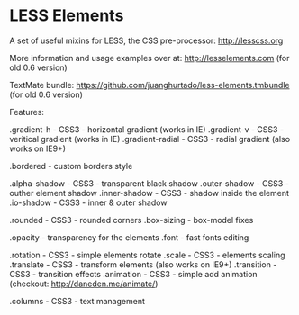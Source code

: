 LESS Elements
=============

A set of useful mixins for LESS, the CSS pre-processor: <http://lesscss.org>

More information and usage examples over at: <http://lesselements.com> (for old 0.6 version)

TextMate bundle: <https://github.com/juanghurtado/less-elements.tmbundle> (for old 0.6 version)

   Features:
   
   .gradient-h          - CSS3 - horizontal gradient (works in IE)
   .gradient-v          - CSS3 - veritical gradient (works in IE)
   .gradient-radial     - CSS3 - radial gradient (also works on IE9+)
 
   .bordered            - custom borders style
   
   .alpha-shadow        - CSS3 - transparent black shadow
   .outer-shadow        - CSS3 - outher element shadow
   .inner-shadow        - CSS3 - shadow inside the element
   .io-shadow           - CSS3 - inner & outer shadow
   
   .rounded             - CSS3 - rounded corners
   .box-sizing          - box-model fixes
   
   .opacity             - transparency for the elements
   .font                - fast fonts editing
   
   .rotation            - CSS3 - simple elements rotate
   .scale               - CSS3 - elements scaling
   .translate           - CSS3 - transform elements (also works on IE9+)
   .transition          - CSS3 - transition effects
   .animation           - CSS3 - simple add animation (checkout: <http://daneden.me/animate/>)
   
   .columns             - CSS3 - text management